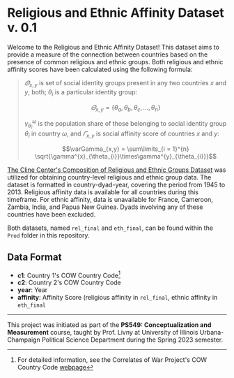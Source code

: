 # Religious and Ethnic Affinity Dataset v. 0.1

Welcome to the Religious and Ethnic Affinity Dataset! This dataset aims to provide a measure of the connection between countries based on the presence of common religious and ethnic groups. Both religious and ethnic affinity scores have been calculated using the following formula:

>$\varTheta_{x, y}$ is set of social identity groups present in any two countries $x$ and $y$, both; $\theta_{i}$ is a particular identity group:
>```math
>    \varTheta_{x, y} =  \bigl\{ \theta_{a}, \theta_{b}, \theta_{c}, \ldots , \theta_{n} \bigr\}
>```
>
>$\gamma^{\omega}_ {\theta_{i}}$ is the population share of those belonging to social identity group $\theta_{i}$ in country $\omega$, and $\varGamma_{x,y}$ is social affinity score of countries $x$ and $y$:
>
>```math
> \varGamma_{x,y} = \sum\limits_{i = 1}^{n} \sqrt{\gamma^{x}_{\theta_{i}}\times\gamma^{y}_{\theta_{i}}}
>```

[The Cline Center's Composition of Religious and Ethnic Groups Dataset](https://clinecenter.illinois.edu/project/Religious-Ethnic-Identity/composition-religious-and-ethnic-groups-creg-project) was utilized for obtaining country-level religious and ethnic group data. The dataset is formatted in country-dyad-year, covering the period from 1945 to 2013. Religious affinity data is available for all countries during this timeframe. For ethnic affinity, data is unavailable for France, Cameroon, Zambia, India, and Papua New Guinea. Dyads involving any of these countries have been excluded.

Both datasets, named `rel_final` and `eth_final`, can be found within the `Prod` folder in this repository.

## Data Format

* **c1**: Country 1's COW Country Code[^1]
* **c2**: Country 2's COW Country Code
* **year**: Year
* **affinity**: Affinity Score (religious affinity in `rel_final`, ethnic affinity in `eth_final` 

***
This project was initiated as part of the **PS549: Conceptualization and Measurement** course, taught by Prof. Livny at University of Illinois Urbana-Champaign Political Science Department during the Spring 2023 semester.

[^1]: For detailed information, see the Correlates of War Project's COW Country Code [webpage](https://correlatesofwar.org/cow-country-codes/)
